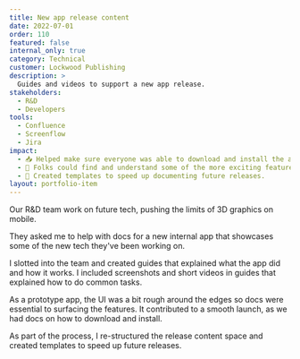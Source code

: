 ```yaml
---
title: New app release content
date: 2022-07-01
order: 110
featured: false
internal_only: true
category: Technical
customer: Lockwood Publishing
description: >
  Guides and videos to support a new app release.
stakeholders:  
  - R&D
  - Developers
tools:
  - Confluence
  - Screenflow
  - Jira
impact:
  - 📥 Helped make sure everyone was able to download and install the app.
  - 🔎 Folks could find and understand some of the more exciting features.
  - 🚀 Created templates to speed up documenting future releases.
layout: portfolio-item
---
```

Our R&D team work on future tech, pushing the limits of 3D graphics on mobile.

They asked me to help with docs for a new internal app that showcases some of the new tech they've been working on.

I slotted into the team and created guides that explained what the app did and how it works. I included screenshots and short videos in guides that explained how to do common tasks.

As a prototype app, the UI was a bit rough around the edges so docs were essential to surfacing the features. It contributed to a smooth launch, as we had docs on how to download and install.

As part of the process, I re-structured the release content space and created templates to speed up future releases.
